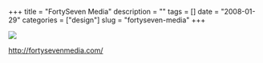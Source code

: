 +++
title = "FortySeven Media"
description = ""
tags = []
date = "2008-01-29"
categories = ["design"]
slug = "fortyseven-media"
+++


 

  <div id="screens-thumbs" class="clearfix">
    <div class="txt-center" id="design-submission"><a href="http://fortysevenmedia.com/"><img id='bluga-thumbnail-1051' class='bluga-thumbnail large' src='//media.konigi.com/bluga/
wt47f281d8cd1dd_0.jpg'/></a></div>  
  </div>   
<p><a href="http://fortysevenmedia.com/">http://fortysevenmedia.com/</a></p>




